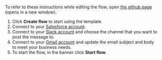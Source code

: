 To refer to these instructions while editing the flow, open [the github page](https://github.com/ot4i/app-connect-templates/blob/master/resources/markdown/Send%20Gmail%20message%20for%20a%20new%20Salesforce%20Lead%20or%20a%20Slack%20message%20if%20email%20address%20is%20missing_instructions.md) (opens in a new window).

1. Click **Create flow** to start using the template.
1. Connect to your [Salesforce account](http://ibm.biz/aassalesforce).
1. Connect to your [Slack account](http://ibm.biz/aasslack) and choose the channel that you want to post the message to.
1. Connect to your [Gmail account](http://ibm.biz/aasgmail) and update the email subject and body to meet your business needs.
1. To start the flow, in the banner click **Start flow**.
